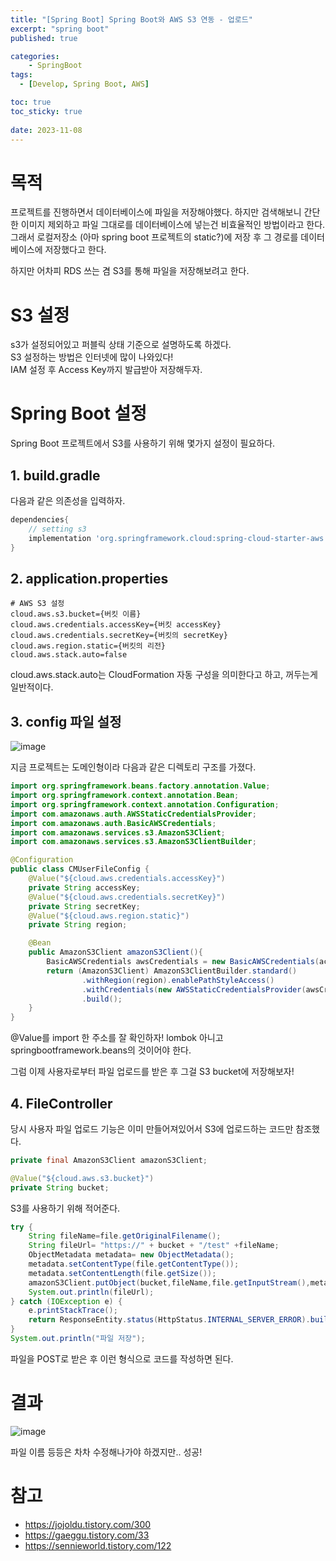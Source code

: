 ```yaml
---
title: "[Spring Boot] Spring Boot와 AWS S3 연동 - 업로드"
excerpt: "spring boot"
published: true

categories:
    - SpringBoot
tags:
  - [Develop, Spring Boot, AWS]

toc: true
toc_sticky: true
   
date: 2023-11-08
---
```


# 목적
프로젝트를 진행하면서 데이터베이스에 파일을 저장해야했다. 하지만 검색해보니 간단한 이미지 제외하고 파일 그대로를 데이터베이스에 넣는건 비효율적인 방법이라고 한다.  
그래서 로컬저장소 (아마 spring boot 프로젝트의 static?)에 저장 후 그 경로를 데이터베이스에 저장했다고 한다.  

하지만 어차피 RDS 쓰는 겸 S3를 통해 파일을 저장해보려고 한다.

# S3 설정
s3가 설정되어있고 퍼블릭 상태 기준으로 설명하도록 하겠다.  
S3 설정하는 방법은 인터넷에 많이 나와있다!  
IAM 설정 후 Access Key까지 발급받아 저장해두자.

# Spring Boot 설정
Spring Boot 프로젝트에서 S3를 사용하기 위해 몇가지 설정이 필요하다.

## 1. build.gradle
다음과 같은 의존성을 입력하자.
```gradle
dependencies{
    // setting s3
    implementation 'org.springframework.cloud:spring-cloud-starter-aws:2.2.6.RELEASE'
}
```

## 2. application.properties
```properties
# AWS S3 설정
cloud.aws.s3.bucket={버킷 이름}
cloud.aws.credentials.accessKey={버킷 accessKey}
cloud.aws.credentials.secretKey={버킷의 secretKey}
cloud.aws.region.static={버킷의 리전}
cloud.aws.stack.auto=false
```

cloud.aws.stack.auto는 CloudFormation 자동 구성을 의미한다고 하고, 꺼두는게 일반적이다.

## 3. config 파일 설정

![image](https://github.com/ssoxong/ssoxong.github.io/assets/112956015/72793b06-6a9e-45a4-922b-cd6a69fcf04e)

지금 프로젝트는 도메인형이라 다음과 같은 디렉토리 구조를 가졌다.  

```java
import org.springframework.beans.factory.annotation.Value;
import org.springframework.context.annotation.Bean;
import org.springframework.context.annotation.Configuration;
import com.amazonaws.auth.AWSStaticCredentialsProvider;
import com.amazonaws.auth.BasicAWSCredentials;
import com.amazonaws.services.s3.AmazonS3Client;
import com.amazonaws.services.s3.AmazonS3ClientBuilder;

@Configuration
public class CMUserFileConfig {
    @Value("${cloud.aws.credentials.accessKey}")
    private String accessKey;
    @Value("${cloud.aws.credentials.secretKey}")
    private String secretKey;
    @Value("${cloud.aws.region.static}")
    private String region;

    @Bean
    public AmazonS3Client amazonS3Client(){
        BasicAWSCredentials awsCredentials = new BasicAWSCredentials(accessKey, secretKey);
        return (AmazonS3Client) AmazonS3ClientBuilder.standard()
                .withRegion(region).enablePathStyleAccess()
                .withCredentials(new AWSStaticCredentialsProvider(awsCredentials))
                .build();
    }
}
```

@Value를 import 한 주소를 잘 확인하자! lombok 아니고 springbootframework.beans의 것이어야 한다.   

그럼 이제 사용자로부터 파일 업로드를 받은 후 그걸 S3 bucket에 저장해보자!

## 4. FileController
당시 사용자 파일 업로드 기능은 이미 만들어져있어서 S3에 업로드하는 코드만 참조했다.  

```java
private final AmazonS3Client amazonS3Client;

@Value("${cloud.aws.s3.bucket}")
private String bucket;
```
S3를 사용하기 위해 적어준다.

```java
try {
    String fileName=file.getOriginalFilename();
    String fileUrl= "https://" + bucket + "/test" +fileName;
    ObjectMetadata metadata= new ObjectMetadata();
    metadata.setContentType(file.getContentType());
    metadata.setContentLength(file.getSize());
    amazonS3Client.putObject(bucket,fileName,file.getInputStream(),metadata);
    System.out.println(fileUrl);
} catch (IOException e) {
    e.printStackTrace();
    return ResponseEntity.status(HttpStatus.INTERNAL_SERVER_ERROR).build();
}
System.out.println("파일 저장");
```

파일을 POST로 받은 후 이런 형식으로 코드를 작성하면 된다. 

# 결과
![image](https://github.com/ssoxong/ssoxong.github.io/assets/112956015/0216b58e-9e33-4518-a05f-db80511242ae)

파일 이름 등등은 차차 수정해나가야 하겠지만.. 성공!

# 참고
- https://jojoldu.tistory.com/300  
- https://gaeggu.tistory.com/33  
- https://sennieworld.tistory.com/122
